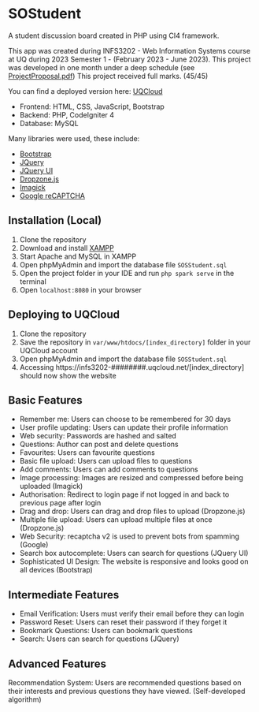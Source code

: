 # SOStudent
A student discussion board created in PHP using CI4 framework. 

This app was created during INFS3202 - Web Information Systems course at UQ during 2023 Semester 1 - (February 2023 - June 2023). This project was developed in one month under a deep schedule (see [ProjectProposal.pdf](https://github.com/Hasakev/SOStudent/blob/main/ProjectProposal.pdf)) This project received full marks. (45/45)

You can find a deployed version here: [UQCloud](https://infs3202-e717fd19.uqcloud.net/)

- Frontend: HTML, CSS, JavaScript, Bootstrap
- Backend: PHP, CodeIgniter 4
- Database: MySQL

Many libraries were used, these include:
- [Bootstrap](https://getbootstrap.com/)
- [JQuery](https://jquery.com/)
- [JQuery UI](https://jqueryui.com/)
- [Dropzone.js](https://www.dropzonejs.com/)
- [Imagick](https://www.php.net/manual/en/book.imagick.php)
- [Google reCAPTCHA](https://www.google.com/recaptcha/about/)

## Installation (Local)
1. Clone the repository
2. Download and install [XAMPP](https://www.apachefriends.org/index.html)
3. Start Apache and MySQL in XAMPP
4. Open phpMyAdmin and import the database file `SOSStudent.sql`
5. Open the project folder in your IDE and run `php spark serve` in the terminal
6. Open `localhost:8080` in your browser

## Deploying to UQCloud
1. Clone the repository
2. Save the repository in `var/www/htdocs/[index_directory]` folder in your UQCloud account
3. Open phpMyAdmin and import the database file `SOSStudent.sql`
4. Accessing https://infs3202-########.uqcloud.net/[index_directory] should now show the website

## Basic Features
- Remember me: Users can choose to be remembered for 30 days
- User profile updating: Users can update their profile information
- Web security: Passwords are hashed and salted
- Questions: Author can post and delete questions
- Favourites: Users can favourite questions
- Basic file upload: Users can upload files to questions
- Add comments: Users can add comments to questions
- Image processing: Images are resized and compressed before being uploaded (Imagick)
- Authorisation: Redirect to login page if not logged in and back to previous page after login
- Drag and drop: Users can drag and drop files to upload (Dropzone.js)
- Multiple file upload: Users can upload multiple files at once (Dropzone.js)
- Web Security: recaptcha v2 is used to prevent bots from spamming (Google)
- Search box autocomplete: Users can search for questions (JQuery UI)
- Sophisticated UI Design: The website is responsive and looks good on all devices (Bootstrap)

## Intermediate Features
- Email Verification: Users must verify their email before they can login
- Password Reset: Users can reset their password if they forget it
- Bookmark Questions: Users can bookmark questions
- Search: Users can search for questions (JQuery)

## Advanced Features
Recommendation System: Users are recommended questions based on their interests and previous questions they have viewed. (Self-developed algorithm)

